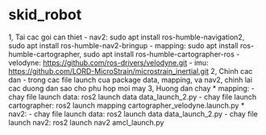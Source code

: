 # skid_robot
1, Tai cac goi can thiet
    - nav2: sudo apt install ros-humble-navigation2, sudo apt install ros-humble-nav2-bringup
    - mapping: sudo apt install ros-humble-cartographer, sudo apt install ros-humble-cartographer-ros
    - velodyne: https://github.com/ros-drivers/velodyne.git 
    - imu: https://github.com/LORD-MicroStrain/microstrain_inertial.git
2, Chinh cac dan 
    - trong cac file launch cua package data, mapping, va nav2, chinh lai cac duong dan sao cho phu hop moi may
3, Huong dan chay
    * mapping:
        - chay file launch data: ros2 launch data data_launch_2.py
        - chay file launch cartographer: ros2 launch mapping cartographer_velodyne.launch.py
    * nav2: 
        - chay file launch data: ros2 launch data data_launch_2.py
        - chay file launch nav2: ros2 launch nav2 amcl_launch.py